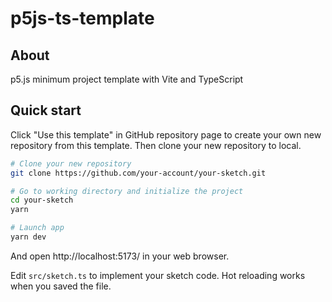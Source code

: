# p5js-ts-template

## About

p5.js minimum project template with Vite and TypeScript

## Quick start

Click "Use this template" in GitHub repository page to create your own new repository from this template.
Then clone your new repository to local.

```sh
# Clone your new repository
git clone https://github.com/your-account/your-sketch.git

# Go to working directory and initialize the project
cd your-sketch
yarn

# Launch app
yarn dev
```

And open http://localhost:5173/ in your web browser.

Edit `src/sketch.ts` to implement your sketch code. Hot reloading works when you saved the file.
